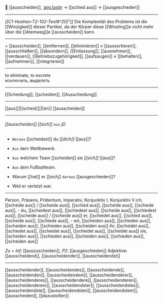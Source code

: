 🚪 [[ausscheiden]], [ˈaʊ̯sˌʃaɪ̯dn̩](https://youglish.com/pronounce/ausscheiden/german) → [[schied aus]] → [[ausgeschieden]]

---
*[[C1-Hoehen-T2-102-Text#^20|^]]* Die Komplexität des Problems ist die [[Winzigkeit]] dieser Partikel, da der Körper diese [[Winzling]]e nicht mehr über die [[Atemweg]]e [[ausscheiden]] kann.

---
= [[ausscheiden]], [[entfernen]], [[eliminieren]]
≈ [[aussortieren]], [[ausschließen]], [[absondern]], [[Entlassung]], [[ausnehmen]], [[verdauen]], [[Betriebszugehörigkeit]], [[aufsaugen]]
≠ [[behalten]], [[aufnehmen]], [[integrieren]]

---
to eliminate, to excrete  
исключать, выделять

---
[[Scheidung]], [[scheiden]], [[Ausscheidung]]

---
[[aus]]|[[scheid]]|[[en]]
[[ausscheiden]]


---
###### [[ausscheiden]] *[[sich]]* `aus` jD
- `Woraus` [[scheidest]] du *[[dich]]* [[aus]]?
- `Aus` dem Wettbewerb.

- `Aus` welchem Team [[scheiden]] sie *[[sich]]* [[aus]]?
- `Aus` dem Fußballteam.

- Warum [[hat]] er *[[sich]]* `daraus` [[ausgeschieden]]?
- Weil er verletzt war.

---
Person, Präsens, Präteritum, Imperativ, Konjunktiv I, Konjunktiv II
ich, [[scheide aus]] / [[scheide aus]], [[schied aus]], [[scheide aus]], [[schiede aus]], -
du, [[scheidest aus]], [[schiedest aus]], [[scheide aus]], [[schiedest aus]], [[scheide aus]] / [[scheide aus]]
er, [[scheidet aus]], [[schied aus]], [[scheide aus]], [[schiede aus]], -
wir, [[scheiden aus]], [[schieden aus]], [[scheiden aus]], [[schieden aus]], [[scheiden aus]]
ihr, [[scheidet aus]], [[schiedet aus]], [[scheidet aus]], [[schiedet aus]], [[scheidet aus]]
sie, [[scheiden aus]], [[schieden aus]], [[scheiden aus]], [[schieden aus]], [[scheiden aus]]

*Zu + Inf*: [[auszuscheiden]], *P2*: [[ausgeschieden]]
Adjektive: [[ausscheidend]], [[ausscheidender]], [[ausscheidendst]]

---
[[ausscheidender]], [[ausscheidendes]], [[ausscheidende]], [[ausscheidenden]], [[ausscheidendem]], [[ausscheidenderer]], [[ausscheidenderes]], [[ausscheidendere]], [[ausscheidenderen]], [[ausscheidenderem]], [[ausscheidendster]], [[ausscheidendstes]], [[ausscheidendste]], [[ausscheidendsten]], [[ausscheidendstem]], [[ausscheiden]], [[dazustoßen]]
